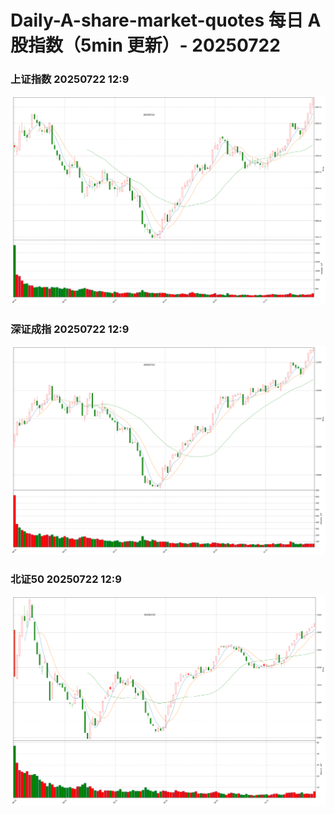 
# Daily-A-share-market-quotes 每日 A 股指数（5min 更新）- 20250722

### 上证指数 20250722 12:9
![](./fig/2025/7/20250722-sh000001.png)

### 深证成指 20250722 12:9
![](./fig/2025/7/20250722-sz399001.png)

### 北证50 20250722 12:9
![](./fig/2025/7/20250722-bj899050.png)
